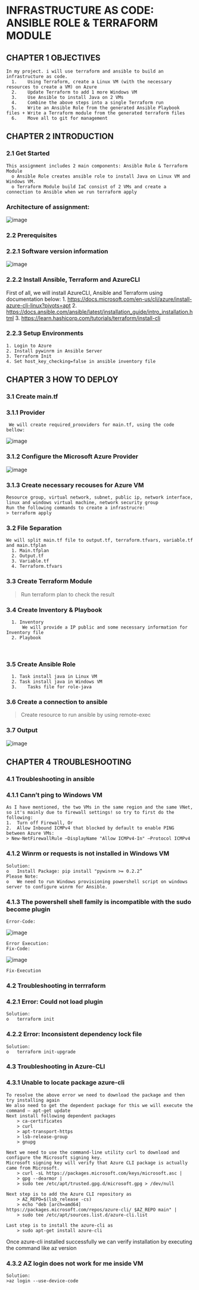 # INFRASTRUCTURE AS CODE: ANSIBLE ROLE & TERRAFORM MODULE

## CHAPTER 1 	OBJECTIVES

	In my project. i will use terraform and ansible to build an infrastructure as code.
	  1.	Using Terraform, create a Linux VM (with the necessary resources to create a VM) on Azure
	  2.	Update Terraform to add 1 more Windows VM
	  3.	Use Ansible to install Java on 2 VMs 
	  4.	Combine the above steps into a single Terraform run
	  5.	Write an Ansible Role from the generated Ansible Playbook files + Write a Terraform module from the generated terraform files
	  6.	Move all to git for management

## CHAPTER 2 	INTRODUCTION 

### 2.1	Get Started

	This assignment includes 2 main components: Ansible Role & Terraform Module
	  o	Ansible Role creates ansible role to install Java on Linux VM and Windows VM.
	  o	Terraform Module build IaC consist of 2 VMs and create a connection to Ansible when we run terraform apply

### Architecture of assignment:
![image](https://user-images.githubusercontent.com/98753976/160995239-f572b8f7-6aa1-4b79-baec-43e437f2dc8f.png#gh-dark-mode-only)

### 2.2	Prerequisites
### 2.2.1	Software version information

![image](https://user-images.githubusercontent.com/98753976/160995898-0a9c3a43-3bd7-4e4a-a1de-ac857149ae98.png#gh-dark-mode-only)

### 2.2.2	Install Ansible, Terraform and AzureCLI

First of all, we will install AzureCLI, Ansible and Terraform using documentation below:
	1.	https://docs.microsoft.com/en-us/cli/azure/install-azure-cli-linux?pivots=apt
	2.	https://docs.ansible.com/ansible/latest/installation_guide/intro_installation.html
	3.	https://learn.hashicorp.com/tutorials/terraform/install-cli

### 2.2.3	Setup Environments
	1. Login to Azure
	2. Install pywinrm in Ansible Server
	3. Terraform Init
	4. Set host_key_checking=false in ansible inventory file

## CHAPTER 3 	HOW TO DEPLOY
### 3.1	Create main.tf
### 3.1.1	Provider
	 We will create required_prooviders for main.tf, using the code bellow: 
![image](https://user-images.githubusercontent.com/98753976/161001165-55bfe0bf-7684-4663-a3ed-fdd45791b2f7.png)


### 3.1.2	Configure the Microsoft Azure Provider
![image](https://user-images.githubusercontent.com/98753976/161001184-a96af59b-afed-4165-b15f-d6de2e8d238a.png)

### 3.1.3	Create necessary recouses for Azure VM

	Resource group, virtual network, subnet, public ip, network interface, linux and windows virtual machine, network security group
	Run the following commands to create a infrastrucre:
	> terraform apply 

### 3.2	File Separation
	We will split main.tf file to output.tf, terraform.tfvars, variable.tf and main.tfplan
	  1. Main.tfplan
	  2. Output.tf
	  3. Variable.tf
	  4. Terraform.tfvars
  
### 3.3 Create Terraform Module
> Run terraform plan to check the result	

### 3.4	Create Inventory & Playbook
	  1. Inventory
	      We will provide a IP public and some necessary information for Inventory file
	  2. Playbook
 
### 3.5	Create Ansible Role
	  1. Task install java in Linux VM
	  2. Task install java in Windows VM
	  3.	Tasks file for role-java

### 3.6 Create a connection to ansible
  >Create resource to run ansible by using remote-exec
	
### 3.7 Output
![image](https://user-images.githubusercontent.com/98753976/161001784-feeeacc8-419f-4b4a-9ebf-57401f8136e5.png)


## CHAPTER 4 TROUBLESHOOTING

### 4.1	Troubleshooting in ansible

### 4.1.1 Cann’t ping to Windows VM

	As I have mentioned, the two VMs in the same region and the same VNet, so it's mainly due to firewall settings! so try to first do the following:
	1.	Turn off Firewall, Or
	2.	Allow Inbound ICMPv4 that blocked by default to enable PING between Azure VMs: 
	> New-NetFirewallRule –DisplayName "Allow ICMPv4-In" –Protocol ICMPv4
	
### 4.1.2 Winrm or requests is not installed in Windows VM
	Solution:  
	o	Install Package: pip install "pywinrm >= 0.2.2”
	Please Note: 
	o	We need to run Windows provisioning powershell script on windows server to configure winrm for Ansible.

### 4.1.3 The powershell shell family is incompatible with the sudo become plugin
	Error-Code:
![image](https://user-images.githubusercontent.com/98753976/161002738-435ebcf0-a9bc-4707-a616-bc851d86d271.png)

	Error Execution:
	Fix-Code:
![image](https://user-images.githubusercontent.com/98753976/161002756-ecc14b7b-eef6-4f2d-99c3-aaf689eceedf.png)

	Fix-Execution


### 4.2	Troubleshooting in terrraform
### 4.2.1 Error: Could not load plugin
	Solution:  
	o	terraform init

### 4.2.2 Error: Inconsistent dependency lock file
	Solution:  
	o	terraform init-upgrade

### 4.3	Troubleshooting in Azure-CLI
### 4.3.1 Unable to locate package azure-cli
	To resolve the above error we need to download the package and then try installing again
	We also need to get the dependent package for this we will execute the command – apt-get update
	Next install following dependent packages
		> ca-certificates
		> curl
		> apt-transport-https
		> lsb-release-group
		> gnupg

	Next we need to use the command-line utility curl to download and configure the Microsoft signing key. 
	Microsoft signing key will verify that Azure CLI package is actually came from Microsoft.
		> curl -sL https://packages.microsoft.com/keys/microsoft.asc |
		> gpg --dearmor |
		> sudo tee /etc/apt/trusted.gpg.d/microsoft.gpg > /dev/null

	Next step is to add the Azure CLI repository as
		> AZ_REPO=$(lsb_release -cs)
		> echo "deb [arch=amd64] https://packages.microsoft.com/repos/azure-cli/ $AZ_REPO main" |
		> sudo tee /etc/apt/sources.list.d/azure-cli.list

	Last step is to install the azure-cli as
		> sudo apt-get install azure-cli
	
Once azure-cli installed successfully we can verify installation by executing the command like az version
 
### 4.3.2 AZ login does not work for me inside VM
 	Solution:  
	>az login --use-device-code
 





